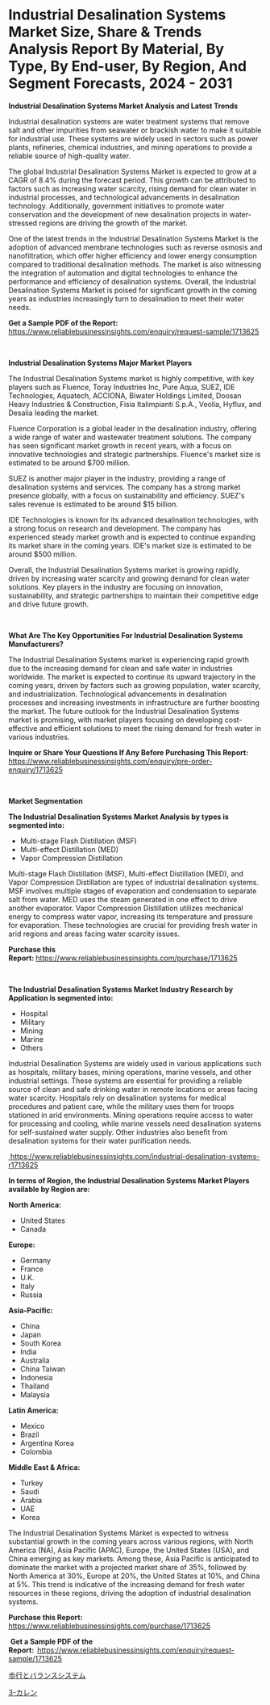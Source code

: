 <p><h1>Industrial Desalination Systems Market Size, Share & Trends Analysis Report By Material, By Type, By End-user, By Region, And Segment Forecasts, 2024 - 2031</h1></p><p><strong>Industrial Desalination Systems Market Analysis and Latest Trends</strong></p>
<p><p>Industrial desalination systems are water treatment systems that remove salt and other impurities from seawater or brackish water to make it suitable for industrial use. These systems are widely used in sectors such as power plants, refineries, chemical industries, and mining operations to provide a reliable source of high-quality water.</p><p>The global Industrial Desalination Systems Market is expected to grow at a CAGR of 8.4% during the forecast period. This growth can be attributed to factors such as increasing water scarcity, rising demand for clean water in industrial processes, and technological advancements in desalination technology. Additionally, government initiatives to promote water conservation and the development of new desalination projects in water-stressed regions are driving the growth of the market.</p><p>One of the latest trends in the Industrial Desalination Systems Market is the adoption of advanced membrane technologies such as reverse osmosis and nanofiltration, which offer higher efficiency and lower energy consumption compared to traditional desalination methods. The market is also witnessing the integration of automation and digital technologies to enhance the performance and efficiency of desalination systems. Overall, the Industrial Desalination Systems Market is poised for significant growth in the coming years as industries increasingly turn to desalination to meet their water needs.</p></p>
<p><strong>Get a Sample PDF of the Report:&nbsp;</strong> <a href="https://www.reliablebusinessinsights.com/enquiry/request-sample/1713625">https://www.reliablebusinessinsights.com/enquiry/request-sample/1713625</a></p>
<p>&nbsp;</p>
<p><strong>Industrial Desalination Systems Major Market Players</strong></p>
<p><p>The Industrial Desalination Systems market is highly competitive, with key players such as Fluence, Toray Industries Inc, Pure Aqua, SUEZ, IDE Technologies, Aquatech, ACCIONA, Biwater Holdings Limited, Doosan Heavy Industries & Construction, Fisia Italimpianti S.p.A., Veolia, Hyflux, and Desalia leading the market.</p><p>Fluence Corporation is a global leader in the desalination industry, offering a wide range of water and wastewater treatment solutions. The company has seen significant market growth in recent years, with a focus on innovative technologies and strategic partnerships. Fluence's market size is estimated to be around $700 million.</p><p>SUEZ is another major player in the industry, providing a range of desalination systems and services. The company has a strong market presence globally, with a focus on sustainability and efficiency. SUEZ's sales revenue is estimated to be around $15 billion.</p><p>IDE Technologies is known for its advanced desalination technologies, with a strong focus on research and development. The company has experienced steady market growth and is expected to continue expanding its market share in the coming years. IDE's market size is estimated to be around $500 million.</p><p>Overall, the Industrial Desalination Systems market is growing rapidly, driven by increasing water scarcity and growing demand for clean water solutions. Key players in the industry are focusing on innovation, sustainability, and strategic partnerships to maintain their competitive edge and drive future growth.</p></p>
<p>&nbsp;</p>
<p><strong>What Are The Key Opportunities For Industrial Desalination Systems Manufacturers?</strong></p>
<p><p>The Industrial Desalination Systems market is experiencing rapid growth due to the increasing demand for clean and safe water in industries worldwide. The market is expected to continue its upward trajectory in the coming years, driven by factors such as growing population, water scarcity, and industrialization. Technological advancements in desalination processes and increasing investments in infrastructure are further boosting the market. The future outlook for the Industrial Desalination Systems market is promising, with market players focusing on developing cost-effective and efficient solutions to meet the rising demand for fresh water in various industries.</p></p>
<p><strong>Inquire or Share Your Questions If Any Before Purchasing This Report:</strong> <a href="https://www.reliablebusinessinsights.com/enquiry/pre-order-enquiry/1713625">https://www.reliablebusinessinsights.com/enquiry/pre-order-enquiry/1713625</a></p>
<p>&nbsp;</p>
<p><strong>Market Segmentation</strong></p>
<p><strong>The Industrial Desalination Systems Market Analysis by types is segmented into:</strong></p>
<p><ul><li>Multi-stage Flash Distillation (MSF)</li><li>Multi-effect Distillation (MED)</li><li>Vapor Compression Distillation</li></ul></p>
<p><p>Multi-stage Flash Distillation (MSF), Multi-effect Distillation (MED), and Vapor Compression Distillation are types of industrial desalination systems. MSF involves multiple stages of evaporation and condensation to separate salt from water. MED uses the steam generated in one effect to drive another evaporator. Vapor Compression Distillation utilizes mechanical energy to compress water vapor, increasing its temperature and pressure for evaporation. These technologies are crucial for providing fresh water in arid regions and areas facing water scarcity issues.</p></p>
<p><strong>Purchase this Report:&nbsp;</strong><a href="https://www.reliablebusinessinsights.com/purchase/1713625">https://www.reliablebusinessinsights.com/purchase/1713625</a></p>
<p>&nbsp;</p>
<p><strong>The Industrial Desalination Systems Market Industry Research by Application is segmented into:</strong></p>
<p><ul><li>Hospital</li><li>Military</li><li>Mining</li><li>Marine</li><li>Others</li></ul></p>
<p><p>Industrial Desalination Systems are widely used in various applications such as hospitals, military bases, mining operations, marine vessels, and other industrial settings. These systems are essential for providing a reliable source of clean and safe drinking water in remote locations or areas facing water scarcity. Hospitals rely on desalination systems for medical procedures and patient care, while the military uses them for troops stationed in arid environments. Mining operations require access to water for processing and cooling, while marine vessels need desalination systems for self-sustained water supply. Other industries also benefit from desalination systems for their water purification needs.</p></p>
<p><a href="https://www.reliablebusinessinsights.com/industrial-desalination-systems-r1713625">&nbsp;https://www.reliablebusinessinsights.com/industrial-desalination-systems-r1713625</a></p>
<p><strong>In terms of Region, the Industrial Desalination Systems Market Players available by Region are:</strong></p>
<p>
    <p> <strong> North America: </strong>
        <ul>
            <li>United States</li>
            <li>Canada</li>
        </ul>
        </p> 
    <p> <strong> Europe: </strong>
        <ul>
            <li>Germany</li>
            <li>France</li>
            <li>U.K.</li>
            <li>Italy</li>
            <li>Russia</li>
        </ul>
        </p> 
    <p> <strong> Asia-Pacific: </strong>
        <ul>
            <li>China</li>
            <li>Japan</li>
            <li>South Korea</li>
            <li>India</li>
            <li>Australia</li>
            <li>China Taiwan</li>
            <li>Indonesia</li>
            <li>Thailand</li>
            <li>Malaysia</li>
        </ul>
        </p> 
    <p> <strong> Latin America: </strong>
        <ul>
            <li>Mexico</li>
            <li>Brazil</li>
            <li>Argentina Korea</li>
            <li>Colombia</li>
        </ul>
        </p> 
    <p> <strong> Middle East & Africa: </strong>
        <ul>
            <li>Turkey</li>
            <li>Saudi</li>
            <li>Arabia</li>
            <li>UAE</li>
            <li>Korea</li>
        </ul>
    </p>
    </p>
<p><p>The Industrial Desalination Systems Market is expected to witness substantial growth in the coming years across various regions, with North America (NA), Asia Pacific (APAC), Europe, the United States (USA), and China emerging as key markets. Among these, Asia Pacific is anticipated to dominate the market with a projected market share of 35%, followed by North America at 30%, Europe at 20%, the United States at 10%, and China at 5%. This trend is indicative of the increasing demand for fresh water resources in these regions, driving the adoption of industrial desalination systems.</p></p>
<p><strong>Purchase this Report: </strong><a href="https://www.reliablebusinessinsights.com/purchase/1713625">https://www.reliablebusinessinsights.com/purchase/1713625</a></p>
<p>&nbsp;<strong>Get a Sample PDF of the Report:&nbsp;&nbsp;</strong><a href="https://www.reliablebusinessinsights.com/enquiry/request-sample/1713625">https://www.reliablebusinessinsights.com/enquiry/request-sample/1713625</a></p>
<p><strong></strong></p>
<p><p><a href="https://github.com/LizaHeller2023/Market-Research-Report-List-1/blob/main/4757432113169.md">歩行とバランスシステム</a></p><p><a href="https://github.com/deonnorth8/Market-Research-Report-List-1/blob/main/4248745113168.md">3-カレン</a></p></p>